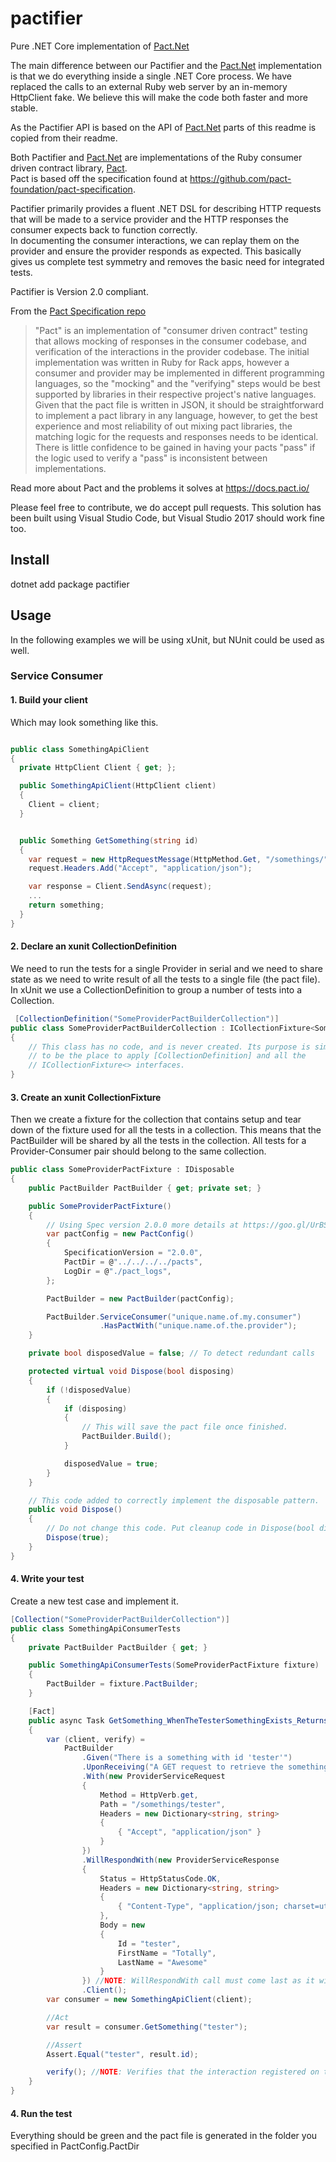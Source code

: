 # pactifier
Pure .NET Core implementation of [Pact.Net](https://github.com/pact-foundation/pact-net)

The main difference between our Pactifier and the [Pact.Net](https://github.com/pact-foundation/pact-net) implementation is that we do everything inside a single .NET Core process. We have replaced the calls to an external Ruby web server by an in-memory HttpClient fake. We believe this will make the code both faster and more stable.

As the Pactifier API is based on the API of [Pact.Net](https://github.com/pact-foundation/pact-net) parts of this readme is copied from their readme.

Both Pactifier and [Pact.Net](https://github.com/pact-foundation/pact-net) are implementations of the Ruby consumer driven contract library, [Pact](https://github.com/realestate-com-au/pact).  
Pact is based off the specification found at https://github.com/pact-foundation/pact-specification.  

Pactifier primarily provides a fluent .NET DSL for describing HTTP requests that will be made to a service provider and the HTTP responses the consumer expects back to function correctly.  
In documenting the consumer interactions, we can replay them on the provider and ensure the provider responds as expected. This basically gives us complete test symmetry and removes the basic need for integrated tests.  

Pactifier is Version 2.0 compliant.  

From the [Pact Specification repo](https://github.com/pact-foundation/pact-specification)

> "Pact" is an implementation of "consumer driven contract" testing that allows mocking of responses in the consumer codebase, and verification of the interactions in the provider codebase. The initial implementation was written in Ruby for Rack apps, however a consumer and provider may be implemented in different programming languages, so the "mocking" and the "verifying" steps would be best supported by libraries in their respective project's native languages. Given that the pact file is written in JSON, it should be straightforward to implement a pact library in any language, however, to get the best experience and most reliability of out mixing pact libraries, the matching logic for the requests and responses needs to be identical. There is little confidence to be gained in having your pacts "pass" if the logic used to verify a "pass" is inconsistent between implementations.

Read more about Pact and the problems it solves at https://docs.pact.io/

Please feel free to contribute, we do accept pull requests. This solution has been built using Visual Studio Code, but Visual Studio 2017 should work fine too.

## Install
dotnet add package pactifier

## Usage


In the following examples we will be using xUnit, but NUnit could be used as well.

### Service Consumer

#### 1. Build your client
Which may look something like this.

```c#

public class SomethingApiClient
{
  private HttpClient Client { get; };

  public SomethingApiClient(HttpClient client)
  {
    Client = client;
  }


  public Something GetSomething(string id)
  {
    var request = new HttpRequestMessage(HttpMethod.Get, "/somethings/" + id);
    request.Headers.Add("Accept", "application/json");

    var response = Client.SendAsync(request);
    ...
    return something;
  }
}
```

#### 2. Declare an xunit CollectionDefinition
We need to run the tests for a single Provider in serial and we need to share state as we need to write result of all the tests to a single file (the pact file).
In xUnit we use a CollectionDefinition to group a number of tests into a Collection.

```c#
 [CollectionDefinition("SomeProviderPactBuilderCollection")]
public class SomeProviderPactBuilderCollection : ICollectionFixture<SomeProviderPactFixture>
{
    // This class has no code, and is never created. Its purpose is simply
    // to be the place to apply [CollectionDefinition] and all the
    // ICollectionFixture<> interfaces.
}
```

#### 3. Create an xunit CollectionFixture
Then we create a fixture for the collection that contains setup and tear down of the fixture used for all the tests in a collection.
This means that the PactBuilder will be shared by all the tests in the collection.
All tests for a Provider-Consumer pair should belong to the same collection.
```c#
public class SomeProviderPactFixture : IDisposable
{
    public PactBuilder PactBuilder { get; private set; }

    public SomeProviderPactFixture()
    {
        // Using Spec version 2.0.0 more details at https://goo.gl/UrBSRc
        var pactConfig = new PactConfig()
        {
            SpecificationVersion = "2.0.0",
            PactDir = @"../../../../pacts",
            LogDir = @"./pact_logs",
        };

        PactBuilder = new PactBuilder(pactConfig);

        PactBuilder.ServiceConsumer("unique.name.of.my.consumer")
                    .HasPactWith("unique.name.of.the.provider");
    }

    private bool disposedValue = false; // To detect redundant calls

    protected virtual void Dispose(bool disposing)
    {
        if (!disposedValue)
        {
            if (disposing)
            {
                // This will save the pact file once finished.
                PactBuilder.Build();
            }

            disposedValue = true;
        }
    }

    // This code added to correctly implement the disposable pattern.
    public void Dispose()
    {
        // Do not change this code. Put cleanup code in Dispose(bool disposing) above.
        Dispose(true);
    }
}
```

#### 4. Write your test
Create a new test case and implement it.

```c#
[Collection("SomeProviderPactBuilderCollection")]
public class SomethingApiConsumerTests
{
    private PactBuilder PactBuilder { get; }

    public SomethingApiConsumerTests(SomeProviderPactFixture fixture)
    {
        PactBuilder = fixture.PactBuilder;
    }

    [Fact]
    public async Task GetSomething_WhenTheTesterSomethingExists_ReturnsTheSomething()
    {
        var (client, verify) =
            PactBuilder
                .Given("There is a something with id 'tester'")
                .UponReceiving("A GET request to retrieve the something")
                .With(new ProviderServiceRequest
                {
                    Method = HttpVerb.get,
                    Path = "/somethings/tester",
                    Headers = new Dictionary<string, string>
                    {
                        { "Accept", "application/json" }
                    }
                })
                .WillRespondWith(new ProviderServiceResponse
                {
                    Status = HttpStatusCode.OK,
                    Headers = new Dictionary<string, string>
                    {
                        { "Content-Type", "application/json; charset=utf-8" }
                    },
                    Body = new 
                    {
                        Id = "tester",
                        FirstName = "Totally",
                        LastName = "Awesome"
                    }
                }) //NOTE: WillRespondWith call must come last as it will register the interaction
                .Client();
        var consumer = new SomethingApiClient(client);

        //Act
        var result = consumer.GetSomething("tester");

        //Assert
        Assert.Equal("tester", result.id);

        verify(); //NOTE: Verifies that the interaction registered on the mock provider is called exactly once
    }
}
```

#### 4. Run the test
Everything should be green and the pact file is generated in the folder you specified in PactConfig.PactDir
